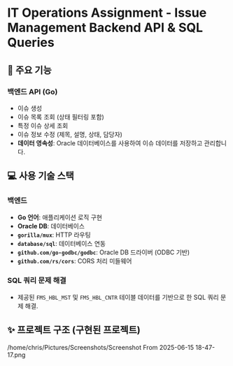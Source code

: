 # IT Operations Assignment - Issue Management Backend API & SQL Queries
## 🚀 주요 기능

### 백엔드 API (Go)
* 이슈 생성
* 이슈 목록 조회 (상태 필터링 포함)
* 특정 이슈 상세 조회
* 이슈 정보 수정 (제목, 설명, 상태, 담당자)
* **데이터 영속성**: 
Oracle 데이터베이스를 사용하여 이슈 데이터를 저장하고 관리합니다.
## 💻 사용 기술 스택

### 백엔드
* **Go 언어**: 애플리케이션 로직 구현
* **Oracle DB**: 데이터베이스
* **`gorilla/mux`**: HTTP 라우팅
* **`database/sql`**: 데이터베이스 연동
* **`github.com/go-godbc/godbc`**: Oracle DB 드라이버 (ODBC 기반)
* **`github.com/rs/cors`**: CORS 처리 미들웨어

### SQL 쿼리 문제 해결
* 제공된 `FMS_HBL_MST` 및 `FMS_HBL_CNTR` 테이블 데이터를 기반으로 한 SQL 쿼리 문제 해결.
## ✨ 프로젝트 구조 (구현된 프로젝트)
/home/chris/Pictures/Screenshots/Screenshot From 2025-06-15 18-47-17.png